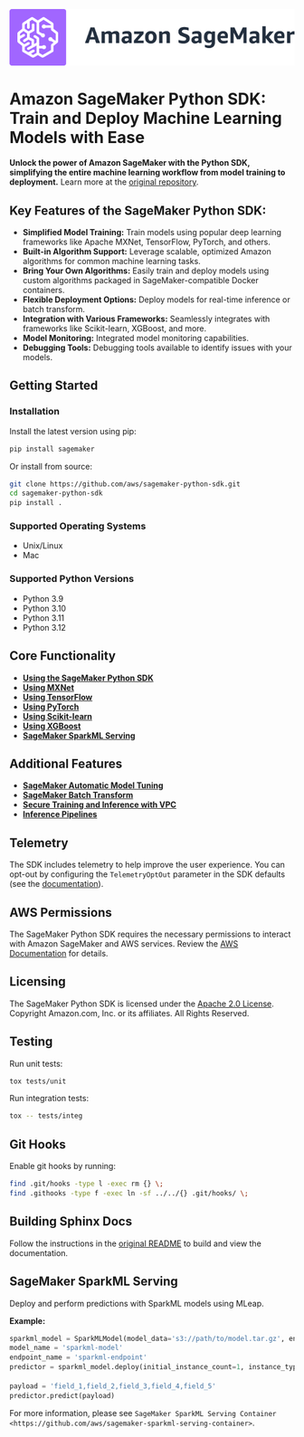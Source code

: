 [![SageMaker Banner](https://github.com/aws/sagemaker-python-sdk/raw/master/branding/icon/sagemaker-banner.png)](https://github.com/aws/sagemaker-python-sdk)

# Amazon SageMaker Python SDK: Train and Deploy Machine Learning Models with Ease

**Unlock the power of Amazon SageMaker with the Python SDK, simplifying the entire machine learning workflow from model training to deployment.** Learn more at the [original repository](https://github.com/aws/sagemaker-python-sdk).

## Key Features of the SageMaker Python SDK:

*   **Simplified Model Training:** Train models using popular deep learning frameworks like Apache MXNet, TensorFlow, PyTorch, and others.
*   **Built-in Algorithm Support:** Leverage scalable, optimized Amazon algorithms for common machine learning tasks.
*   **Bring Your Own Algorithms:** Easily train and deploy models using custom algorithms packaged in SageMaker-compatible Docker containers.
*   **Flexible Deployment Options:** Deploy models for real-time inference or batch transform.
*   **Integration with Various Frameworks:** Seamlessly integrates with frameworks like Scikit-learn, XGBoost, and more.
*   **Model Monitoring:** Integrated model monitoring capabilities.
*   **Debugging Tools:** Debugging tools available to identify issues with your models.

## Getting Started

### Installation

Install the latest version using pip:

```bash
pip install sagemaker
```

Or install from source:

```bash
git clone https://github.com/aws/sagemaker-python-sdk.git
cd sagemaker-python-sdk
pip install .
```

### Supported Operating Systems

*   Unix/Linux
*   Mac

### Supported Python Versions

*   Python 3.9
*   Python 3.10
*   Python 3.11
*   Python 3.12

## Core Functionality

*   **[Using the SageMaker Python SDK](https://sagemaker.readthedocs.io/en/stable/overview.html)**
*   **[Using MXNet](https://sagemaker.readthedocs.io/en/stable/using_mxnet.html)**
*   **[Using TensorFlow](https://sagemaker.readthedocs.io/en/stable/using_tf.html)**
*   **[Using PyTorch](https://sagemaker.readthedocs.io/en/stable/using_pytorch.html)**
*   **[Using Scikit-learn](https://sagemaker.readthedocs.io/en/stable/using_sklearn.html)**
*   **[Using XGBoost](https://sagemaker.readthedocs.io/en/stable/using_xgboost.html)**
*   **[SageMaker SparkML Serving](https://github.com/aws/sagemaker-python-sdk#sagemaker-sparkml-serving)**

## Additional Features

*   **[SageMaker Automatic Model Tuning](https://sagemaker.readthedocs.io/en/stable/overview.html#sagemaker-automatic-model-tuning)**
*   **[SageMaker Batch Transform](https://sagemaker.readthedocs.io/en/stable/overview.html#sagemaker-batch-transform)**
*   **[Secure Training and Inference with VPC](https://sagemaker.readthedocs.io/en/stable/overview.html#secure-training-and-inference-with-vpc)**
*   **[Inference Pipelines](https://sagemaker.readthedocs.io/en/stable/overview.html#inference-pipelines)**

## Telemetry

The SDK includes telemetry to help improve the user experience. You can opt-out by configuring the ``TelemetryOptOut`` parameter in the SDK defaults (see the [documentation](https://sagemaker.readthedocs.io/en/stable/overview.html#configuring-and-using-defaults-with-the-sagemaker-python-sdk)).

## AWS Permissions

The SageMaker Python SDK requires the necessary permissions to interact with Amazon SageMaker and AWS services. Review the [AWS Documentation](https://docs.aws.amazon.com/sagemaker/latest/dg/sagemaker-roles.html) for details.

## Licensing

The SageMaker Python SDK is licensed under the [Apache 2.0 License](http://aws.amazon.com/apache2.0/). Copyright Amazon.com, Inc. or its affiliates. All Rights Reserved.

## Testing

Run unit tests:

```bash
tox tests/unit
```

Run integration tests:

```bash
tox -- tests/integ
```

## Git Hooks

Enable git hooks by running:

```bash
find .git/hooks -type l -exec rm {} \;
find .githooks -type f -exec ln -sf ../../{} .git/hooks/ \;
```

## Building Sphinx Docs

Follow the instructions in the [original README](https://github.com/aws/sagemaker-python-sdk) to build and view the documentation.

## SageMaker SparkML Serving

Deploy and perform predictions with SparkML models using MLeap.

**Example:**

```python
sparkml_model = SparkMLModel(model_data='s3://path/to/model.tar.gz', env={'SAGEMAKER_SPARKML_SCHEMA': schema})
model_name = 'sparkml-model'
endpoint_name = 'sparkml-endpoint'
predictor = sparkml_model.deploy(initial_instance_count=1, instance_type='ml.c4.xlarge', endpoint_name=endpoint_name)

payload = 'field_1,field_2,field_3,field_4,field_5'
predictor.predict(payload)
```

For more information, please see `SageMaker SparkML Serving Container <https://github.com/aws/sagemaker-sparkml-serving-container>`.